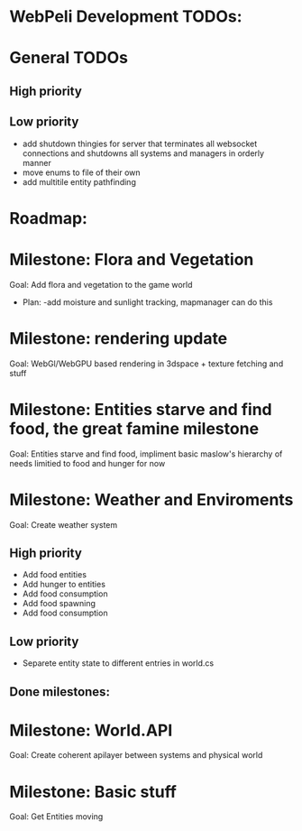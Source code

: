 # WebPeli Development TODOs:

# General TODOs
## High priority

## Low priority
- add shutdown thingies for server that terminates all websocket connections and shutdowns all systems and managers in orderly manner
- move enums to file of their own
- add multitile entity pathfinding


# Roadmap:
# Milestone: Flora and Vegetation
  Goal: Add flora and vegetation to the game world

  - Plan:
  -add moisture and sunlight tracking, mapmanager can do this
  





# Milestone: rendering update
  Goal: WebGl/WebGPU based rendering in 3dspace + texture fetching and stuff

# Milestone: Entities starve and find food, the great famine milestone
  Goal: Entities starve and find food, impliment basic maslow's hierarchy of needs limitied to food and hunger for now

# Milestone: Weather and Enviroments
  Goal: Create weather system

## High priority
- Add food entities
- Add hunger to entities
- Add food consumption
- Add food spawning
- Add food consumption

## Low priority
- Separete entity state to different entries in world.cs


## Done milestones:
# Milestone: World.API
  Goal: Create coherent apilayer between systems and physical world
# Milestone: Basic stuff
  Goal: Get Entities moving


